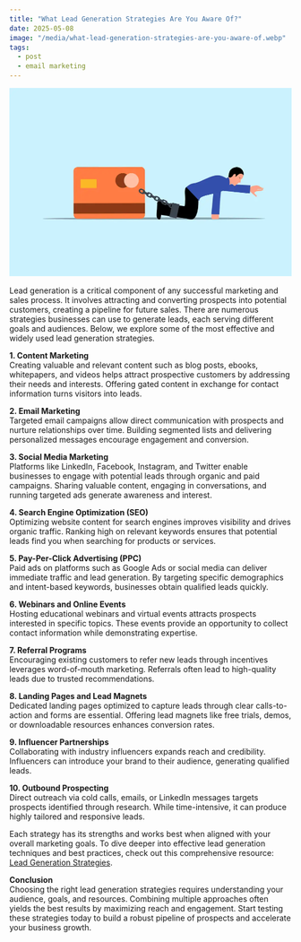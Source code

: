 ```yaml
---
title: "What Lead Generation Strategies Are You Aware Of?"
date: 2025-05-08
image: "/media/what-lead-generation-strategies-are-you-aware-of.webp"
tags:
  - post
  - email marketing
---
```


![What Lead Generation Strategies Are You Aware Of?](/media/what-lead-generation-strategies-are-you-aware-of.webp)

Lead generation is a critical component of any successful marketing and sales process. It involves attracting and converting prospects into potential customers, creating a pipeline for future sales. There are numerous strategies businesses can use to generate leads, each serving different goals and audiences. Below, we explore some of the most effective and widely used lead generation strategies.

**1. Content Marketing**  
Creating valuable and relevant content such as blog posts, ebooks, whitepapers, and videos helps attract prospective customers by addressing their needs and interests. Offering gated content in exchange for contact information turns visitors into leads.

**2. Email Marketing**  
Targeted email campaigns allow direct communication with prospects and nurture relationships over time. Building segmented lists and delivering personalized messages encourage engagement and conversion.

**3. Social Media Marketing**  
Platforms like LinkedIn, Facebook, Instagram, and Twitter enable businesses to engage with potential leads through organic and paid campaigns. Sharing valuable content, engaging in conversations, and running targeted ads generate awareness and interest.

**4. Search Engine Optimization (SEO)**  
Optimizing website content for search engines improves visibility and drives organic traffic. Ranking high on relevant keywords ensures that potential leads find you when searching for products or services.

**5. Pay-Per-Click Advertising (PPC)**  
Paid ads on platforms such as Google Ads or social media can deliver immediate traffic and lead generation. By targeting specific demographics and intent-based keywords, businesses obtain qualified leads quickly.

**6. Webinars and Online Events**  
Hosting educational webinars and virtual events attracts prospects interested in specific topics. These events provide an opportunity to collect contact information while demonstrating expertise.

**7. Referral Programs**  
Encouraging existing customers to refer new leads through incentives leverages word-of-mouth marketing. Referrals often lead to high-quality leads due to trusted recommendations.

**8. Landing Pages and Lead Magnets**  
Dedicated landing pages optimized to capture leads through clear calls-to-action and forms are essential. Offering lead magnets like free trials, demos, or downloadable resources enhances conversion rates.

**9. Influencer Partnerships**  
Collaborating with industry influencers expands reach and credibility. Influencers can introduce your brand to their audience, generating qualified leads.

**10. Outbound Prospecting**  
Direct outreach via cold calls, emails, or LinkedIn messages targets prospects identified through research. While time-intensive, it can produce highly tailored and responsive leads.

Each strategy has its strengths and works best when aligned with your overall marketing goals. To dive deeper into effective lead generation techniques and best practices, check out this comprehensive resource: [Lead Generation Strategies](https://leadcraftr.com/posts/lead-generation/).

**Conclusion**  
Choosing the right lead generation strategies requires understanding your audience, goals, and resources. Combining multiple approaches often yields the best results by maximizing reach and engagement. Start testing these strategies today to build a robust pipeline of prospects and accelerate your business growth.
